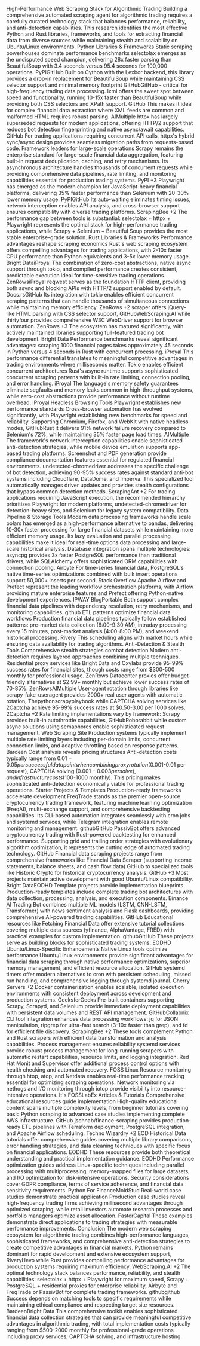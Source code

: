 High-Performance Web Scraping Stack for Algorithmic Trading
Building a comprehensive automated scraping agent for algorithmic trading requires a carefully curated technology stack that balances performance, reliability, and anti-detection capabilities. This research identifies the most effective Python and Rust libraries, frameworks, and tools for extracting financial data from diverse sources while maintaining stealth and scalability on Ubuntu/Linux environments.
Python Libraries & Frameworks
Static scraping powerhouses dominate performance benchmarks
selectolax emerges as the undisputed speed champion, delivering 28x faster parsing than BeautifulSoup with 3.4 seconds versus 95.4 seconds for 100,000 operations. PyPIGitHub Built on Cython with the Lexbor backend, this library provides a drop-in replacement for BeautifulSoup while maintaining CSS selector support and minimal memory footprint GitHubGitHub - critical for high-frequency trading data processing.
lxml offers the sweet spot between speed and functionality, running 10-15x faster than BeautifulSoup while providing both CSS selectors and XPath support. GitHub This makes it ideal for complex financial data extraction where XML feeds are common and malformed HTML requires robust parsing. AIMultiple
httpx has largely superseded requests for modern applications, offering HTTP/2 support that reduces bot detection fingerprinting and native async/await capabilities. GitHub For trading applications requiring concurrent API calls, httpx's hybrid sync/async design provides seamless migration paths from requests-based code.
Framework leaders for large-scale operations
Scrapy remains the enterprise standard for large-scale financial data aggregation, featuring built-in request deduplication, caching, and retry mechanisms. Its asynchronous architecture handles thousands of concurrent requests while providing comprehensive data pipelines, rate limiting, and monitoring capabilities essential for production trading systems. PyPI +3
Playwright has emerged as the modern champion for JavaScript-heavy financial platforms, delivering 35% faster performance than Selenium with 20-30% lower memory usage. PyPIGitHub Its auto-waiting eliminates timing issues, network interception enables API analysis, and cross-browser support ensures compatibility with diverse trading platforms. ScrapingBee +2
The performance gap between tools is substantial: selectolax + httpx + Playwright represents the optimal stack for high-performance trading applications, while Scrapy + Selenium + Beautiful Soup provides the most stable enterprise-grade solution.
Rust Libraries & Frameworks
Performance advantages reshape scraping economics
Rust's web scraping ecosystem offers compelling advantages for trading applications, with 2-10x faster CPU performance than Python equivalents and 3-5x lower memory usage. Bright DataiProyal The combination of zero-cost abstractions, native async support through tokio, and compiled performance creates consistent, predictable execution ideal for time-sensitive trading operations. ZenRowsiProyal
reqwest serves as the foundation HTTP client, providing both async and blocking APIs with HTTP/2 support enabled by default. Docs.rsGitHub Its integration with tokio enables efficient concurrent scraping patterns that can handle thousands of simultaneous connections while maintaining memory efficiency. ZenRows +2
scraper offers jQuery-like HTML parsing with CSS selector support, GitHubWebScraping.AI while thirtyfour provides comprehensive W3C WebDriver support for browser automation. ZenRows +3 The ecosystem has matured significantly, with actively maintained libraries supporting full-featured trading bot development. Bright Data
Performance benchmarks reveal significant advantages: scraping 1000 financial pages takes approximately 45 seconds in Python versus 4 seconds in Rust with concurrent processing. iProyal This performance differential translates to meaningful competitive advantages in trading environments where milliseconds matter.
Tokio enables efficient concurrent architectures
Rust's async runtime supports sophisticated concurrent scraping patterns with built-in rate limiting, connection pooling, and error handling. iProyal The language's memory safety guarantees eliminate segfaults and memory leaks common in high-throughput systems, while zero-cost abstractions provide performance without runtime overhead. iProyal
Headless Browsing Tools
Playwright establishes new performance standards
Cross-browser automation has evolved significantly, with Playwright establishing new benchmarks for speed and reliability. Supporting Chromium, Firefox, and WebKit with native headless modes, GitHubRust it delivers 91% network failure recovery compared to Selenium's 72%, while maintaining 35% faster page load times. AIMultiple
The framework's network interception capabilities enable sophisticated anti-detection strategies, while mobile device emulation supports app-based trading platforms. Screenshot and PDF generation provide compliance documentation features essential for regulated financial environments.
undetected-chromedriver addresses the specific challenge of bot detection, achieving 90-95% success rates against standard anti-bot systems including Cloudflare, DataDome, and Imperva. This specialized tool automatically manages driver updates and provides stealth configurations that bypass common detection methods. ScrapingAnt +2
For trading applications requiring JavaScript execution, the recommended hierarchy prioritizes Playwright for modern platforms, undetected-chromedriver for detection-heavy sites, and Selenium for legacy system compatibility.
Data Pipeline & Storage Tools
Modern data processing frameworks handle scale
polars has emerged as a high-performance alternative to pandas, delivering 10-30x faster processing for large financial datasets while maintaining more efficient memory usage. Its lazy evaluation and parallel processing capabilities make it ideal for real-time options data processing and large-scale historical analysis.
Database integration spans multiple technologies: asyncpg provides 3x faster PostgreSQL performance than traditional drivers, while SQLAlchemy offers sophisticated ORM capabilities with connection pooling. Airbyte For time-series financial data, PostgreSQL's native time-series optimizations combined with bulk insert operations support 50,000+ inserts per second. Stack Overflow
Apache Airflow and Prefect represent the leading workflow orchestration platforms, with Airflow providing mature enterprise features and Prefect offering Python-native development experiences. IPWAY BlogPortable Both support complex financial data pipelines with dependency resolution, retry mechanisms, and monitoring capabilities. github
ETL patterns optimize financial data workflows
Production financial data pipelines typically follow established patterns: pre-market data collection (6:00-9:30 AM), intraday processing every 15 minutes, post-market analysis (4:00-8:00 PM), and weekend historical processing. Rivery This scheduling aligns with market hours while ensuring data availability for trading algorithms.
Anti-Detection & Stealth Tools
Comprehensive stealth strategies combat detection
Modern anti-detection requires layered approaches combining multiple techniques. Residential proxy services like Bright Data and Oxylabs provide 95-99% success rates for financial sites, though costs range from $300-500 monthly for professional usage. ZenRows Datacenter proxies offer budget-friendly alternatives at $2.99+ monthly but achieve lower success rates of 70-85%. ZenRowsAIMultiple
User-agent rotation through libraries like scrapy-fake-useragent provides 2000+ real user agents with automatic rotation, Thepythonscrapyplaybook while CAPTCHA solving services like 2Captcha achieve 95-99% success rates at $0.50-3.00 per 1000 solves. 2Captcha +2
Rate limiting implementations vary by framework: Scrapy provides built-in autothrottle capabilities, GitHubRoborabbit while custom async solutions using semaphores enable sophisticated request management. Web Scraping Site Production systems typically implement multiple rate limiting layers including per-domain limits, concurrent connection limits, and adaptive throttling based on response patterns. Bardeen
Cost analysis reveals pricing structures
Anti-detection costs typically range from $0.01-0.05 per successful data point when combining proxy rotation ($0.001-0.01 per request), CAPTCHA solving ($0.001-0.003 per solve), and infrastructure costs ($100-1000 monthly). This pricing makes sophisticated anti-detection economically viable for professional trading operations.
Starter Projects & Templates
Production-ready frameworks accelerate development
FreqTrade stands as the premier open-source cryptocurrency trading framework, featuring machine learning optimization (FreqAI), multi-exchange support, and comprehensive backtesting capabilities. Its CLI-based automation integrates seamlessly with cron jobs and systemd services, while Telegram integration enables remote monitoring and management. githubGitHub
PassivBot offers advanced cryptocurrency trading with Rust-powered backtesting for enhanced performance. Supporting grid and trailing order strategies with evolutionary algorithm optimization, it represents the cutting edge of automated trading technology. GitHub
Financial data scraping projects range from comprehensive frameworks like Financial Data Scraper (supporting income statements, balance sheets, and cash flow data) GitHub to specialized tools like Historic Crypto for historical cryptocurrency analysis. GitHub +3 Most projects maintain active development with good Ubuntu/Linux compatibility. Bright DataEODHD
Template projects provide implementation blueprints
Production-ready templates include complete trading bot architectures with data collection, processing, analysis, and execution components. Binance AI Trading Bot combines multiple ML models (LSTM, CNN-LSTM, Transformer) with news sentiment analysis and Flask dashboards, providing comprehensive AI-powered trading capabilities. GitHub
Educational resources like Fetching Financial Data offer extensive tutorial collections covering multiple data sources (yfinance, AlphaVantage, FRED) with practical examples for custom implementation. githubGitHub These projects serve as building blocks for sophisticated trading systems. EODHD
Ubuntu/Linux-Specific Enhancements
Native Linux tools optimize performance
Ubuntu/Linux environments provide significant advantages for financial data scraping through native performance optimizations, superior memory management, and efficient resource allocation. GitHub systemd timers offer modern alternatives to cron with persistent scheduling, missed run handling, and comprehensive logging through systemd journal. Cherry Servers +2
Docker containerization enables scalable, isolated execution environments with consistent deployment across development and production systems. GeeksforGeeks Pre-built containers supporting Scrapy, Scrapyd, and Selenium provide immediate deployment capabilities with persistent data volumes and REST API management. GitHubCollabnix
CLI tool integration enhances data processing workflows: jq for JSON manipulation, ripgrep for ultra-fast search (3-10x faster than grep), and fd for efficient file discovery. ScrapingBee +2 These tools complement Python and Rust scrapers with efficient data transformation and analysis capabilities.
Process management ensures reliability
systemd services provide robust process management for long-running scrapers with automatic restart capabilities, resource limits, and logging integration. Red Hat Monit and Supervisor offer additional process control options with health checking and automated recovery. FOSS Linux
Resource monitoring through htop, atop, and Netdata enables real-time performance tracking essential for optimizing scraping operations. Network monitoring via nethogs and I/O monitoring through iotop provide visibility into resource-intensive operations. It's FOSSLabEx
Articles & Tutorials
Comprehensive educational resources guide implementation
High-quality educational content spans multiple complexity levels, from beginner tutorials covering basic Python scraping to advanced case studies implementing complete AWS infrastructure. GitHub jschnab/finance-scraping provides production-ready ETL pipelines with Terraform deployment, PostgreSQL integration, and Apache Airflow scheduling. Techno Wizardry +2
EOD Historical Data tutorials offer comprehensive guides covering multiple library comparisons, error handling strategies, and data cleaning techniques with specific focus on financial applications. EODHD These resources provide both theoretical understanding and practical implementation guidance. EODHD
Performance optimization guides address Linux-specific techniques including parallel processing with multiprocessing, memory-mapped files for large datasets, and I/O optimization for disk-intensive operations. Security considerations cover GDPR compliance, terms of service adherence, and financial data sensitivity requirements. Python For FinanceMoldStud
Real-world case studies demonstrate practical application
Production case studies reveal high-frequency trading firms achieving millisecond advantages through optimized scraping, while retail investors automate research processes and portfolio managers optimize asset allocation. FasterCapital These examples demonstrate direct applications to trading strategies with measurable performance improvements.
Conclusion
The modern web scraping ecosystem for algorithmic trading combines high-performance languages, sophisticated frameworks, and comprehensive anti-detection strategies to create competitive advantages in financial markets. Python remains dominant for rapid development and extensive ecosystem support, RiveryHevo while Rust provides compelling performance advantages for production systems requiring maximum efficiency. WebScraping.AI +2
The optimal technology stack balances performance, reliability, and stealth capabilities: selectolax + httpx + Playwright for maximum speed, Scrapy + PostgreSQL + residential proxies for enterprise reliability, Airbyte and FreqTrade or PassivBot for complete trading frameworks. githubgithub Success depends on matching tools to specific requirements while maintaining ethical compliance and respecting target site resources. BardeenBright Data
This comprehensive toolkit enables sophisticated financial data collection strategies that can provide meaningful competitive advantages in algorithmic trading, with total implementation costs typically ranging from $500-2000 monthly for professional-grade operations including proxy services, CAPTCHA solving, and infrastructure hosting.